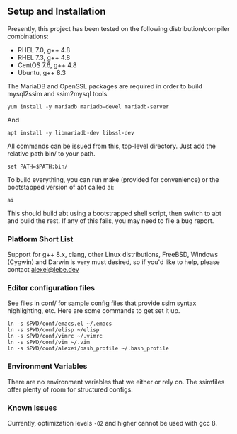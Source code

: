 ## Setup and Installation

Presently, this project has been tested on the following distribution/compiler combinations:

* RHEL 7.0, g++ 4.8
* RHEL 7.3, g++ 4.8
* CentOS 7.6, g++ 4.8
* Ubuntu, g++ 8.3

The MariaDB and OpenSSL packages are required in order to build mysql2ssim and ssim2mysql tools.

    yum install -y mariadb mariadb-devel mariadb-server

And 

    apt install -y libmariadb-dev libssl-dev
    
All commands can be issued from this, top-level directory.
Just add the relative path bin/ to your path.

    set PATH=$PATH:bin/

To build everything, you can run make (provided for convenience)
or the bootstapped version of abt called ai:

    ai

This should build abt using a bootstrapped shell script, then switch to abt
and build the rest. If any of this fails, you may need to file a bug report.

### Platform Short List

Support for g++ 8.x, clang, other Linux distributions, FreeBSD, Windows (Cygwin) and Darwin
is very must desired, so if you'd like to help, please contact alexei@lebe.dev

### Editor configuration files

See files in conf/ for sample config files that provide ssim syntax highlighting, etc.
Here are some commands to get set it up.

    ln -s $PWD/conf/emacs.el ~/.emacs
    ln -s $PWD/conf/elisp ~/elisp
    ln -s $PWD/conf/vimrc ~/.vimrc
    ln -s $PWD/conf/vim ~/.vim
    ln -s $PWD/conf/alexei/bash_profile ~/.bash_profile

### Environment Variables

There are no environment variables that we either or rely on.
The ssimfiles offer plenty of room for structured configs.

### Known Issues

Currently, optimization levels `-O2` and higher cannot be used with gcc 8.
